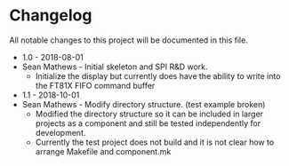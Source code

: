 # Changelog
All notable changes to this project will be documented in this file.

- 1.0 - 2018-08-01
 - Sean Mathews - Initial skeleton and SPI R&D work.
   - Initialize the display but currently does have the ability to write into the FT81X FIFO command buffer
- 1.1 - 2018-10-01
 - Sean Mathews - Modify directory structure. (test example broken)
   - Modified the directory structure so it can be included in larger projects as a component and still be tested independently for development.
   - Currently the test project does not build and it is not clear how to arrange Makefile and component.mk
